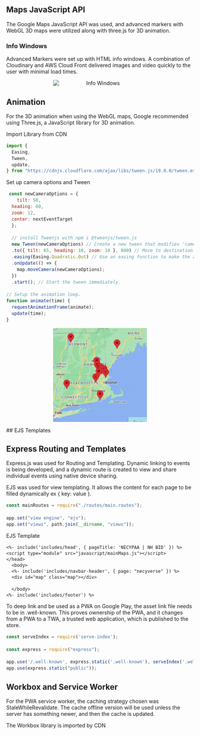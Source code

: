 ## Maps JavaScript API

The Google Maps JavaScript API was used, and advanced markers with WebGL 3D maps were utilized along with three.js for 3D animation.

### Info Windows
Advanced Markers were set up with HTML info windows. A combination of Cloudinary and AWS Cloud Front delivered images and video quickly to the user with minimal load times.

<p align="center">
<img src="https://github.com/mkostandin/mkostandin/blob/main/info-windows.gif" style="display:block;margin:auto;" alt="Info Windows" width="50%"/>
</p>

## Animation
For the 3D animation when using the WebGL maps, Google recommended using Three.js, a JavaScript library for 3D animation.

Import Library from CDN
``` javascript
import {
  Easing,
  Tween,
  update,
} from "https://cdnjs.cloudflare.com/ajax/libs/tween.js/19.0.0/tween.esm.js";
```
Set up camera options and Tween
``` javascript
 const newCameraOptions = {
    tilt: 50,
  heading: 60,
  zoom: 12,
  center: nextEventTarget
  };

  // install Tweenjs with npm i @tweenjs/tween.js
  new Tween(newCameraOptions) // Create a new tween that modifies 'cameraOptions'.
  .to({ tilt: 65, heading: 10, zoom: 18 }, 800) // Move to destination in 15 second.
  .easing(Easing.Quadratic.Out) // Use an easing function to make the animation smooth.
  .onUpdate(() => {
    map.moveCamera(newCameraOptions);
  })
  .start(); // Start the tween immediately.

// Setup the animation loop.
function animate(time) {
  requestAnimationFrame(animate);
  update(time);
}
```
<p align="center">
<img src="https://github.com/mkostandin/mkostandin/blob/main/three-js.gif" style="display:block;margin:auto;" alt="three.js" width="50%"/>
</p>
## EJS Templates

## Express Routing and Templates
Express.js was used for Routing and Templating. Dynamic linking to events is being developed, and a dynamic route is created to view and share individual events using native device sharing. 

EJS was used for view templating. It allows the content for each page to be filled dynamically ex { key: value }.

``` javascript
const mainRoutes = require("./routes/main.routes");

app.set("view engine", "ejs");
app.set("views", path.join(__dirname, "views"));
```

EJS Template
``` ejs
<%- include('includes/head', { pageTitle: 'NECYPAA | NH BID' }) %>
<script type="module" src="javascript/mainMaps.js"></script>
</head>
  <body>  
  <%- include('includes/navbar-header', { page: "necyverse" }) %>
  <div id="map" class="map"></div>
    
  </body>
<%- include('includes/footer') %>
```
To deep link and be used as a PWA on Google Play, the asset link file needs to be in .well-known. This proves ownership of the PWA, and it changes from a PWA to a TWA, a trusted web application, which is published to the store.
``` javascript
const serveIndex = require('serve-index');

const express = require("express");

app.use('/.well-known', express.static('.well-known'), serveIndex('.well-known'));
app.use(express.static("public"));
```
## Workbox and Service Worker

For the PWA service worker, the caching strategy chosen was StaleWhileRevalidate. The cache offline version will be used unless the server has something newer, and then the cache is updated.

The Workbox library is imported by CDN
``` javascript
